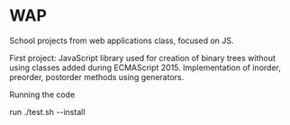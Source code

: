 # WAP

School projects from web applications class, focused on JS.

First project:
JavaScript library used for creation of binary trees without using classes added during ECMAScript 2015.
Implementation of inorder, preorder, postorder methods using generators.

Running the code

run 
./test.sh --install